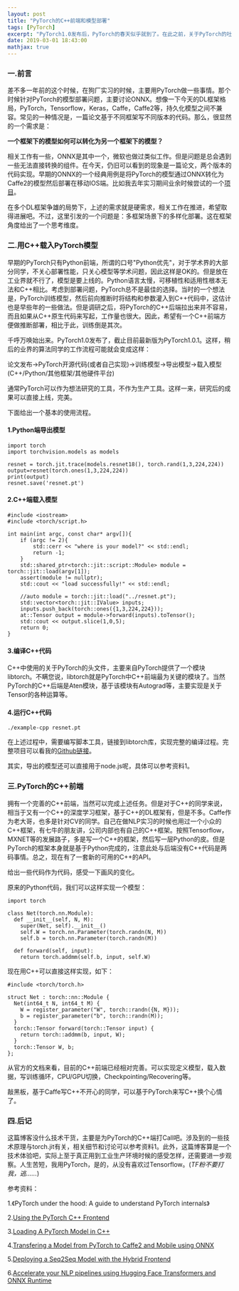 ```yaml
---
layout: post
title: "PyTorch的C++前端和模型部署"
tags: [PyTorch]
excerpt: "PyTorch1.0发布后，PyTorch的春天似乎就到了。在此之前，关于PyTorch的吐槽主要集中在不适用生产环境，个人认为某种意义上就是缺少C++的前端。最近用PyTorch复现一篇文章，顺道考察了一下C++端的应用。是的，我从没有喜欢过Tensorflow。"
date: 2019-03-01 18:43:00
mathjax: true
---
```


<script type="text/javascript" src="http://cdn.mathjax.org/mathjax/latest/MathJax.js?config=default"></script>

### 一.前言

差不多一年前的这个时候，在狗厂实习的时候，主要用PyTorch做一些事情。那个时候针对PyTorch的模型部署问题，主要讨论ONNX。想像一下今天的DL框架格局，PyTorch，Tensorflow，Keras，Caffe，Caffe2等，持久化模型之间不兼容。常见的一种情况是，一篇论文基于不同框架写不同版本的代码。那么，很显然的一个需求是：

**一个框架下的模型如何可以转化为另一个框架下的模型？**

相关工作有一些，ONNX是其中一个，微软也做过类似工作。但是问题是总会遇到一些无法直接转换的组件。在今天，仍旧可以看到的现象是一篇论文，两个版本的代码实现。早期的ONNX的一个经典用例是将PyTorch的模型通过ONNX转化为Caffe2的模型然后部署在移动IOS端。比如我去年实习期间业余时候尝试的一个[项目](https://github.com/zhpmatrix/Pytorch-SqueezeNet)。

在多个DL框架争雄的局势下，上述的需求就是硬需求，相关工作在推进，希望取得进展吧。不过，这里引发的一个问题是：多框架场景下的多样化部署。这在框架角度给出了一个思考维度。

### 二.用C++载入PyTorch模型

早期的PyTorch只有Python前端，所谓的口号"Python优先"，对于学术界的大部分同学，不关心部署性能，只关心模型等学术问题，因此这样是OK的。但是放在工业界就不行了，模型是要上线的。Python语言太慢，可移植性和适用性根本无法和C++相比。考虑到部署问题，PyTorch总不是最佳的选择。当时的一个想法是，PyTorch训练模型，然后前向推断时将结构和参数灌入到C++代码中，这估计也是早些年的一些做法。但是调研之后，将PyTorch的C++后端拉出来并不容易，而且如果从C++原生代码来写起，工作量也很大。因此，希望有一个C++前端方便做推断部署，相比于此，训练倒是其次。

千呼万唤始出来。PyTorch1.0发布了，截止目前最新版为PyTorch1.0.1。这样，稍后的业界的算法同学的工作流程可能就会变成这样：

论文发布->PyTorch开源代码(或者自己实现)->训练模型->导出模型->载入模型(C++/Python/其他框架/其他硬件平台)

通常PyTorch可以作为想法研究的工具，不作为生产工具。这样一来，研究后的成果可以直接上线，完美。

下面给出一个基本的使用流程。

#### 1.Python端导出模型

```
import torch
import torchvision.models as models

resnet = torch.jit.trace(models.resnet18(), torch.rand(1,3,224,224))
output=resnet(torch.ones(1,3,224,224))
print(output)
resnet.save('resnet.pt')
```

#### 2.C++端载入模型

```
#include <iostream>
#include <torch/script.h>

int main(int argc, const char* argv[]){
    if (argc != 2){
        std::cerr << "where is your model?" << std::endl;
        return -1;
    }
    std::shared_ptr<torch::jit::script::Module> module = torch::jit::load(argv[1]);
    assert(module != nullptr);
    std::cout << "load successfully!" << std::endl;

    //auto module = torch::jit::load("../resnet.pt");
    std::vector<torch::jit::IValue> inputs;
    inputs.push_back(torch::ones({1,3,224,224}));
    at::Tensor output = module->forward(inputs).toTensor();
    std::cout << output.slice(1,0,5);
    return 0;
}
```

#### 3.编译C++代码

C++中使用的关于PyTorch的头文件，主要来自PyTorch提供了一个模块libtorch。不瞒您说，libtorch就是PyTorch中C++前端最为关键的模块了。当然PyTorch的C++后端是Aten模块，基于该模块有Autograd等，主要实现是关于Tensor的各种运算等。

#### 4.运行C++代码

```
./example-cpp resnet.pt
```

在上述过程中，需要编写脚本工具，链接到libtorch库，实现完整的编译过程。完整项目可以看我的[Github链接](https://github.com/zhpmatrix/load-pytorch-model-with-c-)。

其实，导出的模型还可以直接用于node.js呢，具体可以参考资料1。

### 三.PyTorch的C++前端

拥有一个完善的C++前端，当然可以完成上述任务。但是对于C++的同学来说，相当于又有一个C++的深度学习框架，基于C++的DL框架有，但是不多。Caffe作为老大哥，也多是针对CV的同学。自己在做NLP实习的时候也用过一个小众的C++框架，有七牛的朋友讲，公司内部也有自己的C++框架。按照Tensorflow，MXNET等的发展路子，多是写一个C++的框架，然后写一层Python的皮。但是PyTorch的框架本身就是基于Python完成的，注意此处与后端没有C++代码是两码事情。总之，现在有了一套新的可用的C++的API。

给出一些代码作为代码，感受一下画风的变化。

原来的Python代码，我们可以这样实现一个模型：

```
import torch

class Net(torch.nn.Module):
  def __init__(self, N, M):
    super(Net, self).__init__()
    self.W = torch.nn.Parameter(torch.randn(N, M))
    self.b = torch.nn.Parameter(torch.randn(M))

  def forward(self, input):
    return torch.addmm(self.b, input, self.W)
```

现在用C++可以直接这样实现，如下：

```
#include <torch/torch.h>

struct Net : torch::nn::Module {
  Net(int64_t N, int64_t M) {
    W = register_parameter("W", torch::randn({N, M}));
    b = register_parameter("b", torch::randn(M));
  }
  torch::Tensor forward(torch::Tensor input) {
    return torch::addmm(b, input, W);
  }
  torch::Tensor W, b;
};
```

从官方的文档来看，目前的C++前端已经相对完善。可以实现定义模型，载入数据，写训练循环，CPU/GPU切换，Checkpointing/Recovering等。

敲黑板，基于Caffe写C++不开心的同学，可以基于PyTorch来写C++换个心情了。

### 四.后记

这篇博客没什么技术干货，主要是为PyTorch的C++端打Call吧。涉及到的一些技术原理与torch.jit有关，相关细节和讨论可以参考资料1。此外，这篇博客算是一个技术体验吧，实际上至于真正用到工业生产环境时候的感受怎样，还需要进一步观察。人生苦短，我用PyTorch，是的，从没有喜欢过Tensorflow。(_TF粉不要打我，逃......_)

参考资料：

1.《PyTorch under the hood: A guide to understand PyTorch internals》

2.[Using the PyTorch C++ Frontend](https://pytorch.org/tutorials/advanced/cpp_frontend.html#)

3.[Loading A PyTorch Model in C++](https://pytorch.org/tutorials/advanced/cpp_export.html)

4.[Transfering a Model from PyTorch to Caffe2 and Mobile using ONNX](https://pytorch.org/tutorials/advanced/super_resolution_with_caffe2.html)

5.[Deploying a Seq2Seq Model with the Hybrid Frontend](https://pytorch.org/tutorials/beginner/deploy_seq2seq_hybrid_frontend_tutorial.html#)

6.[Accelerate your NLP pipelines using Hugging Face Transformers and ONNX Runtime](https://medium.com/microsoftazure/accelerate-your-nlp-pipelines-using-hugging-face-transformers-and-onnx-runtime-2443578f4333)














